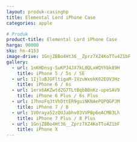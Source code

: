 ```yaml
---
layout: produk-casinghp
title: Elemental Lord iPhone Case
categories: apple

# Produk
product-title: Elemental Lord iPhone Case
harga: 90000
sku: hn-4153
image-drive: 1GnjZBBo4Ht36__Zprz7XZ4KoTTu4Z1bF
gallery:
  - url: 1nKHDnsg-SuKPJ4JX7kL0QLxWQYhbk89H
    title: iPhone 5 / 5s / SE
  - url: 1IjluBJGFltigaM-1VzuWxokK02EOV3Hz
    title: iPhone 6 / 6s
  - url: 1erx6AKZwtd2G7TLtBqbBBnKz-upeSAV9
    title: iPhone 6 Plus / 6s Plus
  - url: 17hnoFq3tVhDttER9guiNKNAePQPQGPJM
    title: iPhone 7 / 8
  - url: 1V0raya52zQUJabhv03VVPBp6eACMB3Lh
    title: iPhone 7 Plus / 8 Plus
  - url: 1GnjZBBo4Ht36__Zprz7XZ4KoTTu4Z1bF
    title: iPhone X
---
```

